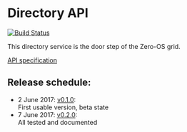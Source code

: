 # Directory API
[![Build Status](https://travis-ci.org/zero-os/0-directory.svg?branch=master)](https://travis-ci.org/zero-os/0-directory)

This directory service is the door step of the Zero-OS grid.

[API specification](https://rawgit.com/zero-os/0-directory/master/specs/directory.html)

## Release schedule:
- 2 June 2017:  [v0.1.0](milestones/0.1.0.md):  
First usable version, beta state
- 7 June 2017:  [v0.2.0](milestones/0.2.0.md):  
All tested and documented
